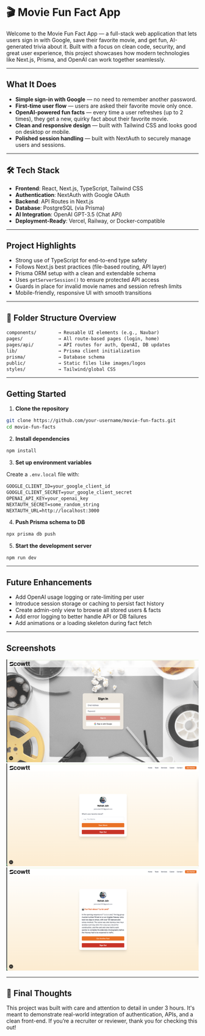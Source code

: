 # 🎬 Movie Fun Fact App

Welcome to the Movie Fun Fact App — a full-stack web application that lets users sign in with Google, save their favorite movie, and get fun, AI-generated trivia about it. Built with a focus on clean code, security, and great user experience, this project showcases how modern technologies like Next.js, Prisma, and OpenAI can work together seamlessly.

---

## What It Does

- **Simple sign-in with Google** — no need to remember another password.
- **First-time user flow** — users are asked their favorite movie only once.
- **OpenAI-powered fun facts** — every time a user refreshes (up to 2 times), they get a new, quirky fact about their favorite movie.
- **Clean and responsive design** — built with Tailwind CSS and looks good on desktop or mobile.
- **Polished session handling** — built with NextAuth to securely manage users and sessions.

---

## 🛠️ Tech Stack

- **Frontend**: React, Next.js, TypeScript, Tailwind CSS
- **Authentication**: NextAuth with Google OAuth
- **Backend**: API Routes in Next.js
- **Database**: PostgreSQL (via Prisma)
- **AI Integration**: OpenAI GPT-3.5 (Chat API)
- **Deployment-Ready**: Vercel, Railway, or Docker-compatible

---

## Project Highlights

- Strong use of TypeScript for end-to-end type safety
- Follows Next.js best practices (file-based routing, API layer)
- Prisma ORM setup with a clean and extendable schema
- Uses `getServerSession()` to ensure protected API access
- Guards in place for invalid movie names and session refresh limits
- Mobile-friendly, responsive UI with smooth transitions

---

## 📁 Folder Structure Overview

```
components/        → Reusable UI elements (e.g., Navbar)
pages/             → All route-based pages (login, home)
pages/api/         → API routes for auth, OpenAI, DB updates
lib/               → Prisma client initialization
prisma/            → Database schema
public/            → Static files like images/logos
styles/            → Tailwind/global CSS
```

---

## Getting Started

1. **Clone the repository**
```bash
git clone https://github.com/your-username/movie-fun-facts.git
cd movie-fun-facts
```

2. **Install dependencies**
```bash
npm install
```

3. **Set up environment variables**

Create a `.env.local` file with:

```
GOOGLE_CLIENT_ID=your_google_client_id
GOOGLE_CLIENT_SECRET=your_google_client_secret
OPENAI_API_KEY=your_openai_key
NEXTAUTH_SECRET=some_random_string
NEXTAUTH_URL=http://localhost:3000
```

4. **Push Prisma schema to DB**
```bash
npx prisma db push
```

5. **Start the development server**
```bash
npm run dev
```

---

## Future Enhancements

- Add OpenAI usage logging or rate-limiting per user
- Introduce session storage or caching to persist fact history
- Create admin-only view to browse all stored users & facts
- Add error logging to better handle API or DB failures
- Add animations or a loading skeleton during fact fetch

---

## Screenshots

![Login Page](./public/Login.png)
![Home Page](./public/enter_movie.png)
![Fact](./public/movie_fact.png)


---

## 👋 Final Thoughts

This project was built with care and attention to detail in under 3 hours. It's meant to demonstrate real-world integration of authentication, APIs, and a clean front-end. If you’re a recruiter or reviewer, thank you for checking this out!
